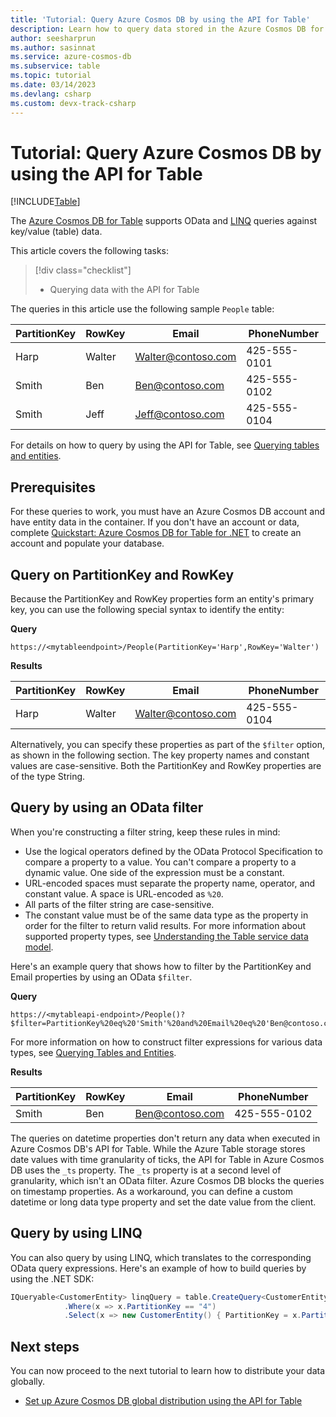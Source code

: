 ```yaml
---
title: 'Tutorial: Query Azure Cosmos DB by using the API for Table'
description: Learn how to query data stored in the Azure Cosmos DB for Table account by using OData filters and LINQ queries.
author: seesharprun
ms.author: sasinnat
ms.service: azure-cosmos-db
ms.subservice: table
ms.topic: tutorial
ms.date: 03/14/2023
ms.devlang: csharp
ms.custom: devx-track-csharp
---
```


# Tutorial: Query Azure Cosmos DB by using the API for Table

[!INCLUDE[Table](../includes/appliesto-table.md)]

The [Azure Cosmos DB for Table](introduction.md) supports OData and [LINQ](/rest/api/storageservices/fileservices/writing-linq-queries-against-the-table-service) queries against key/value (table) data.

This article covers the following tasks:

> [!div class="checklist"]
> * Querying data with the API for Table

The queries in this article use the following sample `People` table:

| PartitionKey | RowKey | Email | PhoneNumber |
| --- | --- | --- | --- |
| Harp | Walter | Walter@contoso.com| 425-555-0101 |
| Smith | Ben | Ben@contoso.com| 425-555-0102 |
| Smith | Jeff | Jeff@contoso.com| 425-555-0104 |

For details on how to query by using the API for Table, see [Querying tables and entities](/rest/api/storageservices/fileservices/querying-tables-and-entities).

## Prerequisites

For these queries to work, you must have an Azure Cosmos DB account and have entity data in the container. If you don't have an account or data, complete [Quickstart: Azure Cosmos DB for Table for .NET](quickstart-dotnet.md) to create an account and populate your database.

## Query on PartitionKey and RowKey

Because the PartitionKey and RowKey properties form an entity's primary key, you can use the following special syntax to identify the entity:

**Query**

```
https://<mytableendpoint>/People(PartitionKey='Harp',RowKey='Walter')
```

**Results**

| PartitionKey | RowKey | Email | PhoneNumber |
| --- | --- | --- | --- |
| Harp | Walter | Walter@contoso.com| 425-555-0104 |

Alternatively, you can specify these properties as part of the `$filter` option, as shown in the following section. The key property names and constant values are case-sensitive. Both the PartitionKey and RowKey properties are of the type String.

## Query by using an OData filter

When you're constructing a filter string, keep these rules in mind:

* Use the logical operators defined by the OData Protocol Specification to compare a property to a value. You can't compare a property to a dynamic value. One side of the expression must be a constant.
* URL-encoded spaces must separate the property name, operator, and constant value. A space is URL-encoded as `%20`.
* All parts of the filter string are case-sensitive.
* The constant value must be of the same data type as the property in order for the filter to return valid results. For more information about supported property types, see [Understanding the Table service data model](/rest/api/storageservices/understanding-the-table-service-data-model).

Here's an example query that shows how to filter by the PartitionKey and Email properties by using an OData `$filter`.

**Query**

```
https://<mytableapi-endpoint>/People()?$filter=PartitionKey%20eq%20'Smith'%20and%20Email%20eq%20'Ben@contoso.com'
```

For more information on how to construct filter expressions for various data types, see [Querying Tables and Entities](/rest/api/storageservices/querying-tables-and-entities).

**Results**

| PartitionKey | RowKey | Email | PhoneNumber |
| --- | --- | --- | --- |
| Smith |Ben | Ben@contoso.com| 425-555-0102 |

The queries on datetime properties don't return any data when executed in Azure Cosmos DB's API for Table. While the Azure Table storage stores date values with time granularity of ticks, the API for Table in Azure Cosmos DB uses the `_ts` property. The `_ts` property is at a second level of granularity, which isn't an OData filter. Azure Cosmos DB blocks the queries on timestamp properties. As a workaround, you can define a custom datetime or long data type property and set the date value from the client.

## Query by using LINQ

You can also query by using LINQ, which translates to the corresponding OData query expressions. Here's an example of how to build queries by using the .NET SDK:

```csharp
IQueryable<CustomerEntity> linqQuery = table.CreateQuery<CustomerEntity>()
            .Where(x => x.PartitionKey == "4")
            .Select(x => new CustomerEntity() { PartitionKey = x.PartitionKey, RowKey = x.RowKey, Email = x.Email });
```

## Next steps

You can now proceed to the next tutorial to learn how to distribute your data globally.

* [Set up Azure Cosmos DB global distribution using the API for Table](tutorial-global-distribution.md)
